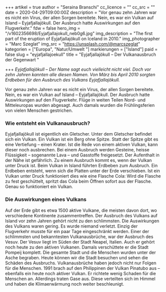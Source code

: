 +++
artikel = true
author = "Seraina Branschi"
cc_licence = ""
cc_src = ""
date = 2020-04-29T09:00:00Z
description = "Vor genau zehn Jahren war es nicht ein Virus, der allen Sorgen bereitete. Nein, es war ein Vulkan auf Island – Eyjafjallajökull. Der Ausbruch hatte Auswirkungen auf den Flugverkehr."
fdw = false
hero_img = "/v1602356698/Eyjafjallajokull_neb0g6.jpg"
img_description = "The first part of the eruption of Eyjafjallajökull on Iceland in 2010."
img_photographer = "Marc Szeglat"
img_src = "https://unsplash.com/@marcszeglat"
kategorien = ["Europa", "Natur/Umwelt "]
markierungen = ["Island"]
paid = false
slug = "eyjafjallajoekull"
title = "Eyjafjallajökull – Der Vulkanausbruch der Gegenwart "

+++
_Eyjafjallajökull – Der Name sagt euch vielleicht nicht viel. Doch vor zehn Jahren kannten alle diesen Namen. Von März bis April 2010 sorgten Erdbeben für den Ausbruch des Vulkans Eyjafjallajökull._

Vor genau zehn Jahren war es nicht ein Virus, der allen Sorgen bereitete. Nein, es war ein Vulkan auf Island – Eyjafjallajökull. Der Ausbruch hatte Auswirkungen auf den Flugverkehr. Flüge in weiten Teilen Nord- und Mitteleuropas wurden abgesagt. Auch damals wurden die Frühlingsferien von vielen Menschen gestrichen.

### **Wie entsteht ein Vulkanausbruch?**

Eyjafjallajökull ist eigentlich ein Gletscher. Unter dem Gletscher befindet sich ein Vulkan. Ein Vulkan ist ein Berg ohne Spitze. Statt der Spitze gibt es eine Vertiefung – einen Krater. Ist die Rede von einem aktiven Vulkan, kann dieser noch ausbrechen. Bei einem Ausbruch werden Gesteine, heisse Flüssigkeit – sogenannte Lava – und Gasstoffe freigesetzt. Der Aufenthalt in der Nähe ist gefährlich. Zu einem Ausbruch kommt es, wenn der Vulkan unter Druck ist. Beim Vulkan in Island führten Erdbeben zum Ausbruch. Ein Erdbeben entsteht, wenn sich die Platten unter der Erde verschieben. Ist ein Vulkan unter Druck funktioniert dies wie eine Flasche Cola: Wird die Flasche zu fest geschüttelt, spritzt das Cola beim Öffnen sofort aus der Flasche. Genau so funktioniert ein Vulkan.

### **Die Auswirkungen eines Vulkans**

Auf der Erde gibt es etwa 1500 aktive Vulkane, die meisten davon dort, wo verschiedene Kontinente zusammentreffen. Der Ausbruch des Vulkans auf Island vor zehn Jahren gehört nicht zu den schlimmsten. Die Auswirkungen des Vulkans waren gering. Es wurde niemand verletzt. Einzig der Flugverkehr musste für ein paar Tage eingeschränkt werden. Einer der schlimmsten und bekanntesten Vulkanausbrüche, war der Ausbruch des Vesuv. Der Vesuv liegt im Süden der Stadt Neapel, Italien. Auch er gehört noch heute zu den aktiven Vulkanen. Damals verschüttete er die Stadt Pompeij komplett. Die gesamte Stadt und die Menschen wurden unter der Asche begraben. Heute können wir die Stadt besuchen und sehen die Schäden des Ausbruchs. Vulkanausbrüche haben jedoch nicht nur Folgen für die Menschen. 1991 brach auf den Philippinen der Vulkan Pinatubo aus – ebenfalls ein heute noch aktiver Vulkan. Er richtete wenig Schaden für die Menschen an. Allerdings traten Gase aus. Diese verteilten sich im Himmel und haben die Klimaerwärmung noch weiter beschleunigt.
